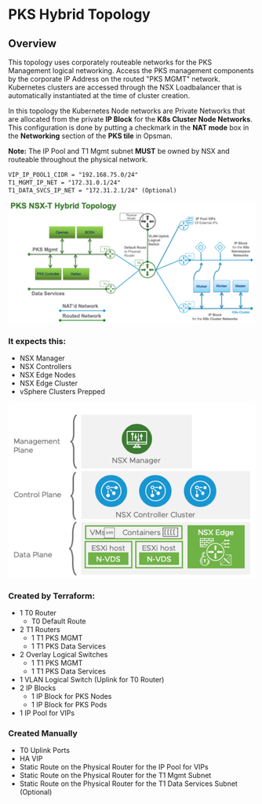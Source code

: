 # PKS Hybrid Topology

## Overview

This topology uses corporately routeable networks for the PKS Management logical networking. Access the PKS management components by the corporate IP Address on the routed "PKS MGMT" network. Kubernetes clusters are accessed through the NSX Loadbalancer that is automatically instantiated at the time of cluster creation. 

In this topology the Kubernetes Node networks are Private Networks that are allocated from the private **IP Block** for the **K8s Cluster Node Networks**. This configuration is done by putting a checkmark in the **NAT mode** box in the **Networking** section of the **PKS tile** in Opsman.

**Note:** The IP Pool and T1 Mgmt subnet **MUST** be owned by NSX and routeable throughout the physical network.
```
VIP_IP_POOL1_CIDR = "192.168.75.0/24"
T1_MGMT_IP_NET = "172.31.0.1/24"
T1_DATA_SVCS_IP_NET = "172.31.2.1/24" (Optional)
```

<img src="../images/hybrid-diagram.png">

### It expects this:
* NSX Manager
* NSX Controllers
* NSX Edge Nodes
* NSX Edge Cluster
* vSphere Clusters Prepped

<img src="../images/nsx-components.png">

### Created by Terraform:
* 1 T0 Router
    * T0 Default Route
* 2 T1 Routers
    * 1 T1 PKS MGMT
    * 1 T1 PKS Data Services
* 2 Overlay Logical Switches
    * 1 T1 PKS MGMT
    * 1 T1 PKS Data Services
* 1 VLAN Logical Switch (Uplink for T0 Router)
* 2 IP Blocks
    * 1 IP Block for PKS Nodes
    * 1 IP Block for PKS Pods
* 1 IP Pool for VIPs 

### Created Manually
* T0 Uplink Ports
* HA VIP
* Static Route on the Physical Router for the IP Pool for VIPs
* Static Route on the Physical Router for the T1 Mgmt Subnet
* Static Route on the Physical Router for the T1 Data Services Subnet (Optional)
